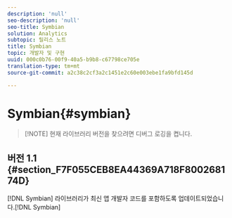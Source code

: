 ```yaml
---
description: 'null'
seo-description: 'null'
seo-title: Symbian
solution: Analytics
subtopic: 릴리스 노트
title: Symbian
topic: 개발자 및 구현
uuid: 000c0b76-00f9-40a5-b9b8-c67798ce705e
translation-type: tm+mt
source-git-commit: a2c38c2cf3a2c1451e2c60e003ebe1fa9bfd145d

---
```



# Symbian{#symbian}

> [!NOTE] 현재 라이브러리 버전을 찾으려면 디버그 로깅을 켭니다.

## 버전 1.1 {#section_F7F055CEB8EA44369A718F800268174D}

[!DNL Symbian] 라이브러리가 최신 앱 개발자 코드를 포함하도록 업데이트되었습니다.[!DNL Symbian]
